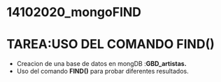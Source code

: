 # 14102020_mongoFIND

# TAREA:USO DEL COMANDO FIND()
* Creacion de una base de datos en mongDB :**GBD_artistas.**
* Uso del comando **FIND()** para probar diferentes resultados.
